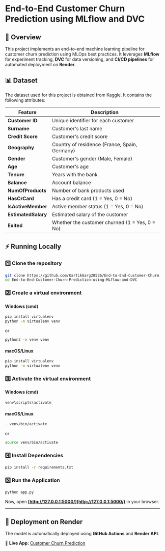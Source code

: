 # **End-to-End Customer Churn Prediction using MLflow and DVC**  

## 📌 Overview  
This project implements an end-to-end machine learning pipeline for customer churn prediction using MLOps best practices. It leverages **MLflow** for experiment tracking, **DVC** for data versioning, and **CI/CD pipelines** for automated deployment on **Render**.

## 📊 Dataset  
The dataset used for this project is obtained from [Kaggle](https://www.kaggle.com/datasets/shubhammeshram579/bank-customer-churn-prediction). It contains the following attributes:  

| Feature            | Description                                           |
|--------------------|-------------------------------------------------------|
| **Customer ID**    | Unique identifier for each customer                   |
| **Surname**        | Customer's last name                                   |
| **Credit Score**   | Customer's credit score                               |
| **Geography**      | Country of residence (France, Spain, Germany)         |
| **Gender**         | Customer's gender (Male, Female)                      |
| **Age**            | Customer's age                                         |
| **Tenure**         | Years with the bank                                    |
| **Balance**        | Account balance                                        |
| **NumOfProducts**  | Number of bank products used                          |
| **HasCrCard**      | Has a credit card (1 = Yes, 0 = No)                   |
| **IsActiveMember** | Active member status (1 = Yes, 0 = No)                |
| **EstimatedSalary**| Estimated salary of the customer                      |
| **Exited**         | Whether the customer churned (1 = Yes, 0 = No)        |

## ⚡ Running Locally  

### 1️⃣ Clone the repository  
```sh
git clone https://github.com/KartikGarg20526/End-to-End-Customer-Churn-Prediction-using-MLflow-and-DVC
cd End-to-End-Customer-Churn-Prediction-using-MLflow-and-DVC
```

### 2️⃣ Create a virtual environment  

#### **Windows (cmd)**
```sh
pip install virtualenv
python -m virtualenv venv
```
or  
```sh
python3 -m venv venv
```

#### **macOS/Linux**  
```sh
pip install virtualenv
python -m virtualenv venv
```

### 3️⃣ Activate the virtual environment  

#### **Windows (cmd)**
```sh
venv\scripts\activate
```

#### **macOS/Linux**
```sh
. venv/bin/activate
```
or  
```sh
source venv/bin/activate
```

### 4️⃣ Install Dependencies  
```sh
pip install -r requirements.txt
```

### 5️⃣ Run the Application  
```sh
python app.py
```
Now, open **[http://127.0.0.1:5000/](http://127.0.0.1:5000/)** in your browser.

---

## 🚀 Deployment on Render  
The model is automatically deployed using **GitHub Actions** and **Render API**.  

🔗 **Live App:** [Customer Churn Prediction](https://customer-churn-prediction-cvah.onrender.com)  
